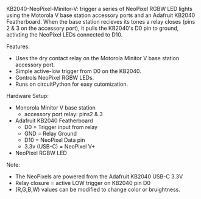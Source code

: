 KB2040-NeoPixel-Minitor-V:
trigger a series of NeoPixel RGBW LED lights using the Motorola V base station accessory ports and an Adafruit KB2040 Featherboard.
When the base station recieves its tones a relay closes (pins 2 & 3 on the accessory port), it pulls the KB2040's D0 pin to ground, activting the NeoPixel LEDs connected to D10.

Features:
- Uses the dry contact relay on the Motorola Minitor V base station accessory port.
- Simple active-low trigger from D0 on the KB2040.
- Controls NeoPixel RGBW LEDs.
- Runs on circuitPython for easy cutomization.

Hardware Setup:
- Monorola Minitor V base station
  - accessory port relay: pins2 & 3
- Adafruit KB2040 Featherboard
  - D0 = Trigger input from relay
  - GND = Relay Ground
  - D10 = NeoPixel Data pin
  - 3.3v (USB-C) = NeoPixel V+
- NeoPixel RGBW LED

Note:
- The NeoPixels are powered from the Adafruit KB2040 USB-C 3.3V
- Relay closure = active LOW trigger on KB2040 pin D0
- (R,G,B,W) values can be modified to change color or bruightness.
